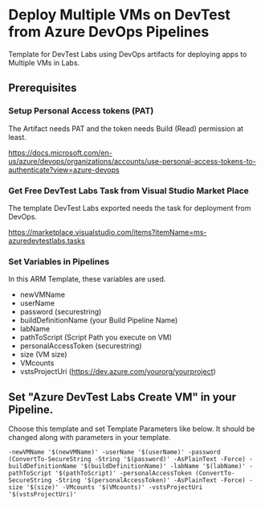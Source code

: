 # Deploy Multiple VMs on DevTest from Azure DevOps Pipelines
Template for DevTest Labs using DevOps artifacts for deploying apps to Multiple VMs in Labs.

## Prerequisites

### Setup Personal Access tokens (PAT)

The Artifact needs PAT and the token needs Build (Read) permission at least.

https://docs.microsoft.com/en-us/azure/devops/organizations/accounts/use-personal-access-tokens-to-authenticate?view=azure-devops

### Get Free DevTest Labs Task from Visual Studio Market Place

The template DevTest Labs exported needs the task for deployment from DevOps.

https://marketplace.visualstudio.com/items?itemName=ms-azuredevtestlabs.tasks

### Set Variables in Pipelines

In this ARM Template, these variables are used.

- newVMName
- userName
- password (securestring)
- buildDefinitionName (your Build Pipeline Name)
- labName
- pathToScript (Script Path you execute on VM)
- personalAccessToken (securestring)
- size (VM size)
- VMcounts
- vstsProjectUri (https://dev.azure.com/yourorg/yourproject)

## Set "Azure DevTest Labs Create VM" in your Pipeline.

Choose this template and set Template Parameters like below. It should be changed along with parameters in your template.

```
-newVMName '$(newVMName)' -userName '$(userName)' -password (ConvertTo-SecureString -String '$(password)' -AsPlainText -Force) -buildDefinitionName '$(buildDefinitionName)' -labName '$(labName)' -pathToScript '$(pathToScript)' -personalAccessToken (ConvertTo-SecureString -String '$(personalAccessToken)' -AsPlainText -Force) -size '$(size)' -VMcounts '$(VMcounts)' -vstsProjectUri '$(vstsProjectUri)'
```

